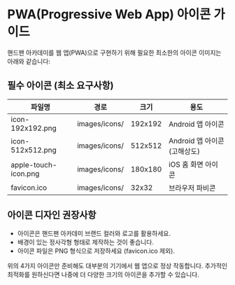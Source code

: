 # PWA(Progressive Web App) 아이콘 가이드

핸드팬 아카데미를 웹 앱(PWA)으로 구현하기 위해 필요한 최소한의 아이콘 이미지는 아래와 같습니다:

## 필수 아이콘 (최소 요구사항)

| 파일명 | 경로 | 크기 | 용도 |
|--------|------|------|------|
| icon-192x192.png | images/icons/ | 192x192 | Android 앱 아이콘 |
| icon-512x512.png | images/icons/ | 512x512 | Android 앱 아이콘 (고해상도) |
| apple-touch-icon.png | images/icons/ | 180x180 | iOS 홈 화면 아이콘 |
| favicon.ico | images/icons/ | 32x32 | 브라우저 파비콘 |

## 아이콘 디자인 권장사항

- 아이콘은 핸드팬 아카데미 브랜드 컬러와 로고를 활용하세요.
- 배경이 있는 정사각형 형태로 제작하는 것이 좋습니다.
- 아이콘 파일은 PNG 형식으로 저장하세요 (favicon.ico 제외).

위의 4가지 아이콘만 준비해도 대부분의 기기에서 웹 앱으로 정상 작동합니다. 추가적인 최적화를 원하신다면 나중에 더 다양한 크기의 아이콘을 추가할 수 있습니다. 